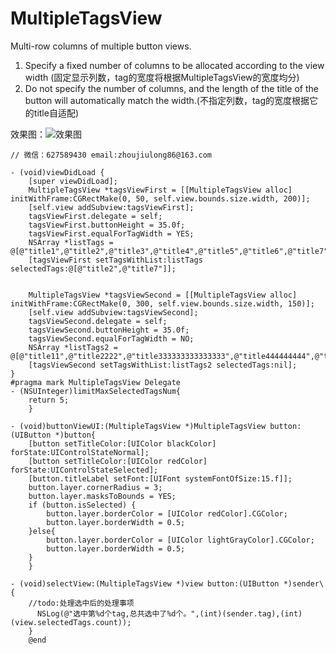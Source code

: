 # MultipleTagsView

Multi-row columns of multiple button views.
1. Specify a fixed number of columns to be allocated according to the view width (固定显示列数，tag的宽度将根据MultipleTagsView的宽度均分)
2. Do not specify the number of columns, and the length of the title of the button will automatically match the width.(不指定列数，tag的宽度根据它的title自适配)

效果图：![效果图](http://chuantu.biz/t5/149/1500977361x2728329173.png "效果图")

```
// 微信：627589430 email:zhoujiulong86@163.com

- (void)viewDidLoad {
    [super viewDidLoad];
    MultipleTagsView *tagsViewFirst = [[MultipleTagsView alloc] initWithFrame:CGRectMake(0, 50, self.view.bounds.size.width, 200)];
    [self.view addSubview:tagsViewFirst];
    tagsViewFirst.delegate = self;
    tagsViewFirst.buttonHeight = 35.0f;
    tagsViewFirst.equalForTagWidth = YES;
    NSArray *listTags = @[@"title1",@"title2",@"title3",@"title4",@"title5",@"title6",@"title7",@"title8"];
    [tagsViewFirst setTagsWithList:listTags selectedTags:@[@"title2",@"title7"]];


    MultipleTagsView *tagsViewSecond = [[MultipleTagsView alloc] initWithFrame:CGRectMake(0, 300, self.view.bounds.size.width, 150)];
    [self.view addSubview:tagsViewSecond];
    tagsViewSecond.delegate = self;
    tagsViewSecond.buttonHeight = 35.0f;
    tagsViewSecond.equalForTagWidth = NO;
    NSArray *listTags2 = @[@"title11",@"title2222",@"title333333333333333",@"title444444444",@"title5",@"title666666",@"title77777777777777777777777",@"title888"];
    [tagsViewSecond setTagsWithList:listTags2 selectedTags:nil];
}
#pragma mark MultipleTagsView Delegate
- (NSUInteger)limitMaxSelectedTagsNum{
    return 5;
    }

- (void)buttonViewUI:(MultipleTagsView *)MultipleTagsView button:(UIButton *)button{
    [button setTitleColor:[UIColor blackColor] forState:UIControlStateNormal];
    [button setTitleColor:[UIColor redColor] forState:UIControlStateSelected];
    [button.titleLabel setFont:[UIFont systemFontOfSize:15.f]];
    button.layer.cornerRadius = 3;
    button.layer.masksToBounds = YES;
    if (button.isSelected) {
        button.layer.borderColor = [UIColor redColor].CGColor;
        button.layer.borderWidth = 0.5;
    }else{
        button.layer.borderColor = [UIColor lightGrayColor].CGColor;
        button.layer.borderWidth = 0.5;
    }
    }

- (void)selectView:(MultipleTagsView *)view button:(UIButton *)sender\{
    //todo:处理选中后的处理事项
      NSLog(@"选中第%d个tag,总共选中了%d个。",(int)(sender.tag),(int)(view.selectedTags.count));
    }
    @end
```
